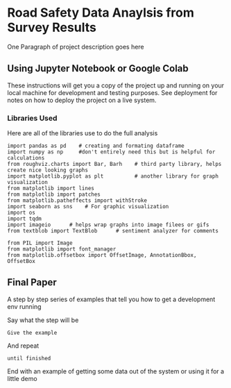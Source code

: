 # Road Safety Data Anaylsis from Survey Results

One Paragraph of project description goes here

## Using Jupyter Notebook or Google Colab

These instructions will get you a copy of the project up and running on your local machine for development and testing purposes. See deployment for notes on how to deploy the project on a live system.

### Libraries Used 

Here are all of the libraries use to do the full analysis

```
import pandas as pd    # creating and formating dataframe
import numpy as np     #don't entirely need this but is helpful for calculations
from roughviz.charts import Bar, Barh    # third party library, helps create nice looking graphs
import matplotlib.pyplot as plt          # another library for graph visualization
from matplotlib import lines
from matplotlib import patches
from matplotlib.patheffects import withStroke
import seaborn as sns    # For graphic visualization
import os
import tqdm
import imageio      # helps wrap graphs into image filees or gifs
from textblob import TextBlob      # sentiment analyzer for comments

from PIL import Image
from matplotlib import font_manager
from matplotlib.offsetbox import OffsetImage, AnnotationBbox, OffsetBox
```

## Final Paper

A step by step series of examples that tell you how to get a development env running

Say what the step will be

```
Give the example
```

And repeat

```
until finished
```

End with an example of getting some data out of the system or using it for a little demo

